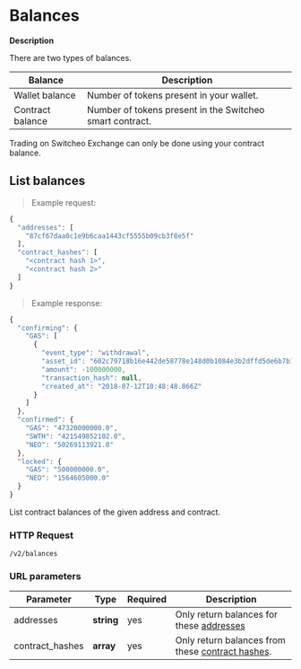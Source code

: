 # Balances

**Description**

There are two types of balances.

Balance          | Description
---------------- | ----------
Wallet balance   | Number of tokens present in your wallet.
Contract balance | Number of tokens present in the Switcheo smart contract.

Trading on Switcheo Exchange can only be done using your contract balance.

## List balances

> Example request:

```js
{
  "addresses": [
    "87cf67daa0c1e9b6caa1443cf5555b09cb3f8e5f"
  ],
  "contract_hashes": [
    "<contract hash 1>",
    "<contract hash 2>"
  ]
}
```

> Example response:

```js
{
  "confirming": {
    "GAS": [
      {
        "event_type": "withdrawal",
        "asset_id": "602c79718b16e442de58778e148d0b1084e3b2dffd5de6b7b16cee7969282de7",
        "amount": -100000000,
        "transaction_hash": null,
        "created_at": "2018-07-12T10:48:48.866Z"
      }
    ]
  },
  "confirmed": {
    "GAS": "47320000000.0",
    "SWTH": "421549852102.0",
    "NEO": "50269113921.0"
  },
  "locked": {
    "GAS": "500000000.0",
    "NEO": "1564605000.0"
  }
}
```


List contract balances of the given address and contract.

### HTTP Request
`/v2/balances`

### URL parameters

 Parameter      | Type       | Required | Description
--------------- | ---------- | -------- | -----------
addresses       | **string** | yes       | Only return balances for these [addresses](#address)
contract_hashes | **array**  | yes       | Only return balances from these [contract hashes](#contract-hash).
